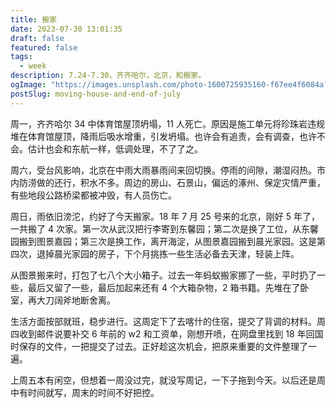 ```yaml
---
title: 搬家
date: 2023-07-30 13:01:35
draft: false
featured: false
tags:
  - week
description: 7.24-7.30，齐齐哈尔，北京，和搬家。
ogImage: "https://images.unsplash.com/photo-1600725935160-f67ee4f6084a?crop=entropy&cs=tinysrgb&fit=max&fm=jpg&ixid=M3wzNjAwOTd8MHwxfHNlYXJjaHwxfHxtb3ZpbmclMjBob3VzZXxlbnwwfDB8fHwxNjkwODExMzU1fDA&ixlib=rb-4.0.3&q=80&w=1080"
postSlug: moving-house-and-end-of-july
---
```


周一，齐齐哈尔 34 中体育馆屋顶坍塌，11 人死亡。原因是施工单元将珍珠岩违规堆在体育馆屋顶，降雨后吸水增重，引发坍塌。也许会有追责，会有调查，也许不会。估计也会和东航一样，低调处理，不了了之。

周六，受台风影响，北京在中雨大雨暴雨间来回切换。停雨的间隙，潮湿闷热。市内防涝做的还行，积水不多。周边的房山、石景山，偏远的涿州、保定灾情严重，有些地段公路桥梁都被冲毁，有人员伤亡。

周日，雨依旧滂沱，约好了今天搬家。18 年 7 月 25 号来的北京，刚好 5 年了，一共搬了 4 次家。第一次从武汉把行李寄到东馨园；第二次是换了工位，从东馨园搬到图景嘉园；第三次是换工作，离开海淀，从图景嘉园搬到晨光家园。这是第四次，退掉晨光家园的房子，下个月挑拣一些生活必备去天津，轻装上阵。

从图景搬来时，打包了七八个大小箱子。过去一年蚂蚁搬家挪了一些，平时扔了一些，最后又留了一些，最后加起来还有 4 个大箱杂物，2 箱书籍。先堆在了卧室，再大刀阔斧地断舍离。

生活方面按部就班，稳步进行。这周定下了去喀什的住宿，提交了背调的材料。周四收到邮件说要补交 6 年前的 w2 和工资单，刚想开喷，在网盘里找到 18 年回国时保存的文件，一把提交了过去。正好趁这次机会，把原来重要的文件整理了一遍。

上周五本有闲空，但想着一周没过完，就没写周记，一下子拖到今天。以后还是周中有时间就写，周末的时间不好把控。

